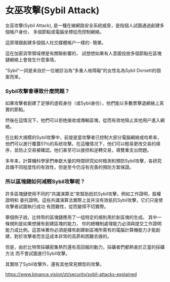 # 女巫攻擊(Sybil Attack)

女巫攻擊(Sybil Attack), 是一種在線網路安全系統威脅，是指個人試圖通過創建多個帳户身份，
多個節點或電腦坐標從而控制網絡。

這原理跟創建多個個人社交媒體帳户一樣的- 簡單。

這在加密貨幣領域裡是有關聯影響的， 試想想如果有人意圖投放多個節點在區塊鏈網絡上會發生什麼事情。

“Sybil”一詞是来自於一位被診治為“多重人格障礙”的女性名為Sybil Dorsett的個案而來。

### Sybil攻擊會導致什麼問题？

如果攻擊者創建了足够的虛假身份（或Sybil身份），他們能以多數票擊退網絡上真實的節點。 

然後在這情況下，他們可以拒绝接收或傳輸區塊，從而有效地阻止其他用户進入網絡。

在比較大規模的Sybil攻擊中，前提是當攻擊者已控制大部分電腦網絡或哈希率，他們可以進行覆蓋51％的系统攻擊。在這種情况下，他们可以輕易更改交易的順序，並防止交易被確認。他们甚至可以接控和逆轉交易，導雙重支出問題。

多年来，計算機科學家們奉獻大量的時間研究如何檢測和預防Sybil攻擊，各研究具備不同程度性的有效性，但是至今仍沒有完善的預防方案保證。

### 所以區塊鏈如何减輕Sybil攻擊呢？

許多區塊鏈使用不同的“共識演算法”來幫助扺抗Sybil攻擊，例如工作證明，股權證明和
委托證明。這些共識演算法實際上並并没有效扺抗Sybil攻擊，它们只是使攻擊者試圖執行成功
有困難性，從而變得不切實際。

舉個例子說，比特幣的區塊鏈應用了一组特定的規則用於新區塊的生成。
其中一條規則是如果想擁有創建區塊的能力， 你的總機制處理能力必須與提交工作證明能力成比例。這意味著你必須是擁有創建新區塊所需有的電腦計算機能力才能創建，對於攻擊者而言這成本非常的高昴和困難去做的。

但是，由於比特幣採礦密集熱烈還有高回報的動力，採礦者們都熱衷於正當的採礦方法
而不會試圖進行Sybil攻擊。

其實除了Sybil攻擊外，還有其他常見類型的攻擊。

https://www.binance.vision/zt/security/sybil-attacks-explained